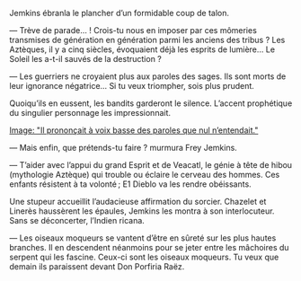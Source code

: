 Jemkins ébranla le plancher d’un formidable coup de talon.

— Trève de parade… ! Crois-tu nous en imposer par ces mômeries transmises de
génération en génération parmi les anciens des tribus ? Les Aztèques, il y a
cinq siècles, évoquaient déjà les esprits de lumière… Le Soleil les a-t-il
sauvés de la destruction ?

— Les guerriers ne croyaient plus aux paroles des sages. Ils sont morts
de leur ignorance négatrice… Si tu veux triompher, sois plus prudent.

Quoiqu’ils en eussent, les bandits garderont le silence. L’accent prophétique
du singulier personnage les impressionnait.

[Image: "Il prononçait à voix basse des paroles que nul n’entendait."](../images/1-page-401.JPG)

— Mais enfin, que prétends-tu faire ? murmura Frey Jemkins.

— T’aider avec l’appui du grand Esprit et de Veacatl, le génie à tête de hibou
(mythologie Aztèque) qui trouble ou éclaire le cerveau des hommes. Ces enfants
résistent à ta volonté ; E1 Dieblo va les rendre obéissants.

Une stupeur accueillit l’audacieuse affirmation du sorcier. Chazelet et
Linerès haussèrent les épaules, Jemkins les montra à son interlocuteur. Sans
se déconcerter, l’Indien ricana.

— Les oiseaux moqueurs se vantent d’être en sûreté sur les plus hautes branches.
Il en descendent néanmoins pour se jeter entre les mâchoires du serpent qui
les fascine. Ceux-ci sont les oiseaux moqueurs. Tu veux que demain ils
paraissent devant Don Porfiria Raëz.
